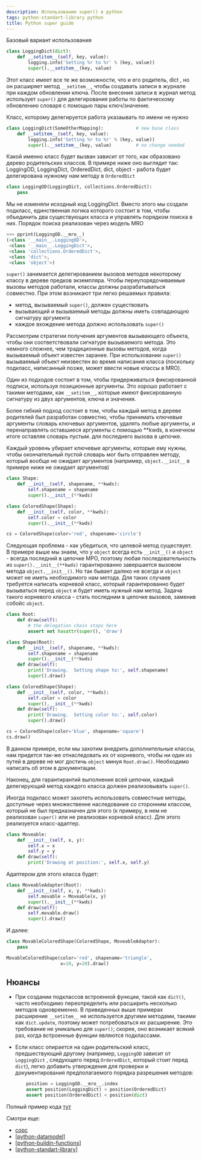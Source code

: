 ```yaml
---
description: Использование super() в python
tags: python-standart-library python
title: Python super guide
---
```

Базовый вариант использования

```python
class LoggingDict(dict):
    def __setitem__(self, key, value):
        logging.info('Setting %r to %r' % (key, value))
        super().__setitem__(key, value)
```

Этот класс имеет все те же возможности, что и его родитель, dict , но он расширяет метод `__setitem__`, чтобы создавать записи в журнале при каждом обновлении ключа. После внесения записи в журнал метод использует `super()` для делегирования работы по фактическому обновлению словаря с помощью пары ключ/значение.

Класс, которому делегируется работа указаывать по имени не нужно

```python
class LoggingDict(SomeOtherMapping):            # new base class
    def __setitem__(self, key, value):
        logging.info('Setting %r to %r' % (key, value))
        super().__setitem__(key, value)         # no change needed
```

Какой именно класс будет вызван зависит от того, как образовано дерево родительских классов. В примере ниже оно выглядит так: LoggingOD, LoggingDict, OrderedDict, dict, object - работа будет делегирована нужному нам методу в `OrderedDict`

```python
class LoggingOD(LoggingDict, collections.OrderedDict):
    pass
```

Мы не изменяли исходный код LoggingDict. Вместо этого мы создали подкласс, единственная логика которого состоит в том, чтобы объединить два существующих класса и управлять порядком поиска в них. Порядок поиска реализован через модель MRO

```python
>>> pprint(LoggingOD.__mro__)
(<class '__main__.LoggingOD'>,
 <class '__main__.LoggingDict'>,
 <class 'collections.OrderedDict'>,
 <class 'dict'>,
 <class 'object'>)
 ```

`super()` занимается делегированием вызовов методов некоторому классу в дереве предков экземпляра. Чтобы переупорядочиваемые вызовы методов работали, классы должны разрабатываться совместно. При этом возникают три легко решаемых правила:

- метод, вызываемый `super()`, должен существовать
- вызывающий и вызываемый методы должны иметь совпадающую сигнатуру аргумента
- каждое вхождение метода должно использовать `super()`

Рассмотрим стратегии получения аргументов вызывающего объекта, чтобы они соответствовали сигнатуре вызываемого метода. Это немного сложнее, чем традиционные вызовы методов, когда вызываемый объект известен заранее. При использовании `super()` вызываемый объект неизвестен во время написания класса (поскольку подкласс, написанный позже, может ввести новые классы в MRO).

Один из подходов состоит в том, чтобы придерживаться фиксированной подписи, используя позиционные аргументы. Это хорошо работает с такими методами, как `__setitem__`, которые имеют фиксированную сигнатуру из двух аргументов, ключа и значения.

Более гибкий подход состоит в том, чтобы каждый метод в дереве родителей был разработан совместно, чтобы принимать ключевые аргументы словарь ключевых аргументов, удалять любые аргументы, и перенаправлять оставшиеся аргументы с помощью **kwds, в конечном итоге оставляя словарь пустым. для последнего вызова в цепочке.

Каждый уровень убирает ключевые аргументы, которые ему нужны, чтобы окончательный пустой словарь мог быть отправлен методу, который вообще не ожидает аргументов (например, `object.__init__` в примере ниже не ожидает аргументов)

```python
class Shape:
    def __init__(self, shapename, **kwds):
        self.shapename = shapename
        super().__init__(**kwds)

class ColoredShape(Shape):
    def __init__(self, color, **kwds):
        self.color = color
        super().__init__(**kwds)

cs = ColoredShape(color='red', shapename='circle')
```

Следующая проблема - как убедиться, что целевой метод существует. В примере выше мы знаем, что у `object` всегда есть `__init__()` и `object` - всегда последний в цепочке МРО, поэтому любая последовательность из `super().__init__(**kwds)` гарантированно завершается вызовом метода `object.__init__()`. Но так бывает далеко не всегда и `object` может не иметь необходимого нам метода. Для таких случаев требуется написать корневой класс, который гарантированно будет вызываться перед `object` и будет иметь нужный нам метод. Задача такого корневого класса - стать последним в цепочке вызовов, заменив собойс `object`.

```python
class Root:
    def draw(self):
        # the delegation chain stops here
        assert not hasattr(super(), 'draw')

class Shape(Root):
    def __init__(self, shapename, **kwds):
        self.shapename = shapename
        super().__init__(**kwds)
    def draw(self):
        print('Drawing.  Setting shape to:', self.shapename)
        super().draw()

class ColoredShape(Shape):
    def __init__(self, color, **kwds):
        self.color = color
        super().__init__(**kwds)
    def draw(self):
        print('Drawing.  Setting color to:', self.color)
        super().draw()

cs = ColoredShape(color='blue', shapename='square')
cs.draw()
```

В данном примере, если мы захотим внедрить дополнительные классы, нам придется так-же отнаследовать их от корневого, чтобы ни один из путей в дереве не мог достичь `object` минуя `Root.draw()`. Необходимо написать об этом в документации.

Наконец, для гарантирантий выполнения всей цепочки, каждый делегирующий метод каждого класса должен реализовывать `super()`.

Иногда подкласс может захотеть использовать совместные методы, доступные через множественне наследование со сторонним классом, который не был предназначен для этого (к примеру, в нем не реализован `super()` или не реализован корневой класс). Для этого реализуется класс-адаптер.

```python
class Moveable:
    def __init__(self, x, y):
        self.x = x
        self.y = y
    def draw(self):
        print('Drawing at position:', self.x, self.y)
```

Адаптером для этого класса будет:

```python
class MoveableAdapter(Root):
    def __init__(self, x, y, **kwds):
        self.movable = Moveable(x, y)
        super().__init__(**kwds)
    def draw(self):
        self.movable.draw()
        super().draw()
```

И далее:

```python
class MovableColoredShape(ColoredShape, MoveableAdapter):
    pass

MovableColoredShape(color='red', shapename='triangle',
                    x=10, y=20).draw()
```

## Нюансы

- При создании подклассов встроенной функции, такой как `dict()`, часто необходимо переопределить или расширить несколько методов одновременно. В приведенных выше примерах расширение `__setitem__` не используется другими методами, такими как `dict.update`, поэтому может потребоваться их расширение. Это требование не уникально для `super()`; скорее, оно возникает всякий раз, когда встроенные функции являются подклассами.
- Если класс опирается на один родительский класс, предшествующий другому (например, `LoggingOD` зависит от  `LoggingDict` , следующего перед `OrderedDict`, который стоит перед `dict`), легко добавить утверждения для проверки и документирования предполагаемого порядка разрешения методов:

    ```python
        position = LoggingOD.__mro__.index
        assert position(LoggingDict) < position(OrderedDict)
        assert position(OrderedDict) < position(dict)
    ```

Полный пример кода [тут](https://code.activestate.com/recipes/577720-how-to-use-super-effectively/)

Смотри еще:

- [сорс](https://rhettinger.wordpress.com/2011/05/26/super-considered-super/)
- [[python-datamodel]]
- [[python-buildin-functions]]
- [[python-standart-library]]

[//begin]: # "Autogenerated link references for markdown compatibility"
[python-datamodel]: ../lists/python-datamodel "Python datamodel"
[python-buildin-functions]: python-buildin-functions "Python build-in functions"
[python-standart-library]: ../lists/python-standart-library "Стандартная библиотека python и полезные ресурсы"
[//end]: # "Autogenerated link references"